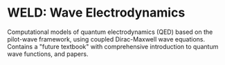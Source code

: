 # WELD: Wave Electrodynamics

Computational models of quantum electrodynamics (QED) based on the pilot-wave framework, using coupled Dirac-Maxwell wave equations.  Contains a "future textbook" with comprehensive introduction to quantum wave functions, and papers.

